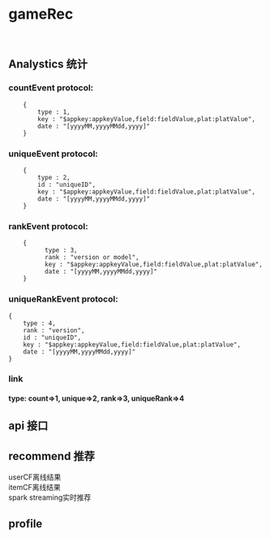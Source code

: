 gameRec
=======
 <br/>

Analystics 统计
-------------

### countEvent protocol:
        {
            type : 1,
            key : "$appkey:appkeyValue,field:fieldValue,plat:platValue",
            date : "[yyyyMM,yyyyMMdd,yyyy]"
        }
### uniqueEvent protocol:
        {
            type : 2,
            id : "uniqueID",
            key : "$appkey:appkeyValue,field:fieldValue,plat:platValue",
            date : "[yyyyMM,yyyyMMdd,yyyy]"
        }
### rankEvent protocol:
        {
              type : 3,
              rank : "version or model",
              key : "$appkey:appkeyValue,field:fieldValue,plat:platValue",
              date : "[yyyyMM,yyyyMMdd,yyyy]"
        }
### uniqueRankEvent protocol:
    {
        type : 4,
        rank : "version",
        id : "uniqueID",
        key : "$appkey:appkeyValue,field:fieldValue,plat:platValue",
        date : "[yyyyMM,yyyyMMdd,yyyy]"
    }

### link
 #### type: count=>1, unique=>2, rank=>3, uniqueRank=>4
api 接口
-------------
recommend 推荐
-------------
userCF离线结果<br/>
itemCF离线结果<br/>
spark streaming实时推荐<br/>
  
profile
-----------------------------------